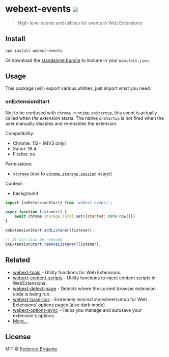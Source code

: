 # webext-events [![][badge-gzip]][link-bundlephobia]

[badge-gzip]: https://img.shields.io/bundlephobia/minzip/webext-events.svg?label=gzipped
[link-bundlephobia]: https://bundlephobia.com/result?p=webext-events

> High-level events and utilities for events in Web Extensions

## Install

```sh
npm install webext-events
```

Or download the [standalone bundle](https://bundle.fregante.com/?pkg=webext-events&name=webextEvents) to include in your `manifest.json`.

## Usage

This package (will) export various utilities, just import what you need.

### onExtensionStart

Not to be confused with `chrome.runtime.onStartup`, this event is actually called when _the extension_ starts. The native `onStartup` is not fired when the user manually disables and re-enables the extension.

Compatibility:

- Chrome: 112+ (MV3 only)
- Safari: 16.4
- Firefox: no

Permissions:

- `storage` (due to [`chrome.storage.session`](https://developer.mozilla.org/en-US/docs/Mozilla/Add-ons/WebExtensions/API/storage/session) usage)

Context:

- background

```js
import {onExtensionStart} from 'webext-events';

async function listener() {
	await chrome.storage.local.set({started: Date.now()})
}

onExtensionStart.addListener(listener);

// It can also be removed
onExtensionStart.removeListener(listener);
```

## Related

- [webext-tools](https://github.com/fregante/webext-tools) - Utility functions for Web Extensions.
- [webext-content-scripts](https://github.com/fregante/webext-content-scripts) - Utility functions to inject content scripts in WebExtensions.
- [webext-detect-page](https://github.com/fregante/webext-detect-page) - Detects where the current browser extension code is being run.
- [webext-base-css](https://github.com/fregante/webext-base-css) - Extremely minimal stylesheet/setup for Web Extensions’ options pages (also dark mode)
- [webext-options-sync](https://github.com/fregante/webext-options-sync) - Helps you manage and autosave your extension's options.
- [More…](https://github.com/fregante/webext-fun)

## License

MIT © [Federico Brigante](https://fregante.com)
